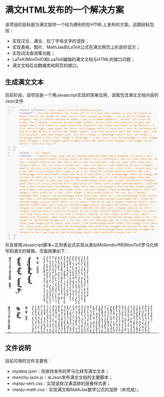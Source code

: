 # 满文HTML发布的一个解决方案

该项目的目标是为满文提供一个较为便利的在HTML上发布的方案。远期目标包括：
- 实现汉文、满文、拉丁字母文字的混排；
- 实现表格、图片、MathJax的LaTeX公式在满文网页上的良好显示；
- 实现词法查询等功能；
- LaTeX(MonTeX)和LuaTeX编辑的满文文档与HTML的接口问题；
- 满文文档后台数据库和网页的接口。

## 生成满文文本
目前阶段，该项目是一个用Javascript实现的简单应用，读取包含满文文档内容的Json文件
![Json Demonstration](https://github.com/tyotakuki/manjuhergenhtml/blob/main/json_demo.png)
并且使用Javascript脚本+正则表达式实现从类似Möllendorff的MonTeX罗马化转写到满文的替换。页面效果如下：
![Json Demonstration](https://github.com/tyotakuki/manjuhergenhtml/blob/main/page_demo.png)

## 文件说明
目前可用的文件主要有：
- mydata.json：存放待发布的罗马化转写满文文本；
- manchu-json.js：从Json发布满文文档的主要脚本；
- manju-vert.css：实现竖排汉满混排的层叠样式表；
- manju-math.css：实现满文和MathJax数学公式的混排（未完成）。
